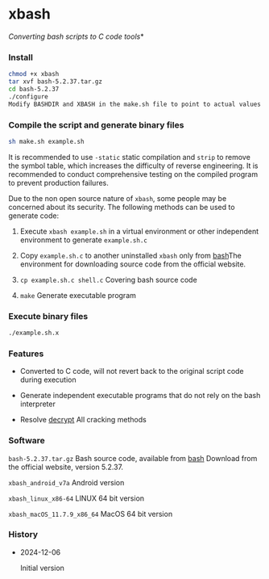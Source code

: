 # xbash
*Converting bash scripts to C code tools**

### Install
```bash
chmod +x xbash
tar xvf bash-5.2.37.tar.gz
cd bash-5.2.37
./configure
Modify BASHDIR and XBASH in the make.sh file to point to actual values
```

### Compile the script and generate binary files
```bash
sh make.sh example.sh
```
It is recommended to use ```-static``` static compilation and ```strip``` to remove the symbol table, which increases the difficulty of reverse engineering. It is recommended to conduct comprehensive testing on the compiled program to prevent production failures. 

Due to the non open source nature of ```xbash```, some people may be concerned about its security. The following methods can be used to generate code:

1. Execute ```xbash example.sh``` in a virtual environment or other independent environment to generate ```example.sh.c```

1. Copy ```example.sh.c``` to another uninstalled ```xbash``` only from [bash](https://www.gnu.org/software/bash/)The environment for downloading source code from the official website.

1. ```cp example.sh.c shell.c``` Covering bash source code

1. ```make``` Generate executable program


### Execute binary files
```bash
./example.sh.x
```

### Features

- Converted to C code, will not revert back to the original script code during execution

- Generate independent executable programs that do not rely on the bash interpreter

- Resolve [decrypt](https://github.com/chenzhch/decrypt) All cracking methods

### Software

```bash-5.2.37.tar.gz``` Bash source code, available from [bash](https://www.gnu.org/software/bash/) Download from the official website, version 5.2.37.

```xbash_android_v7a```  Android version 

```xbash_linux_x86-64``` LINUX 64 bit version

```xbash_macOS_11.7.9_x86_64``` MacOS 64 bit version

### History

- 2024-12-06
 
  Initial version